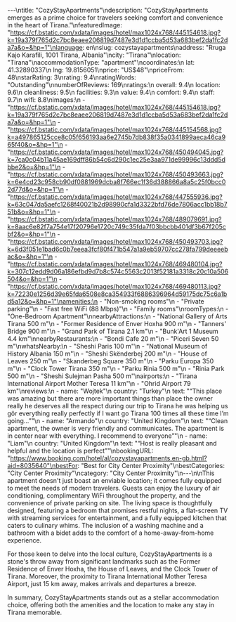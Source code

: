---\ntitle: "CozyStayApartments"\ndescription: "CozyStayApartments emerges as a prime choice for travelers seeking comfort and convenience in the heart of Tirana."\nfeaturedImage: "https://cf.bstatic.com/xdata/images/hotel/max1024x768/445154618.jpg?k=19a379f765d2c7bc8eaee206819d7487e3d1d1ccba5d53a683bef2da1fc2da7a&o=&hp=1"\nlanguage: en\nslug: cozystayapartments\naddress: "Rruga Kajo Karafili, 1001 Tirana, Albania"\ncity: "Tirana"\nlocation: "Tirana"\naccommodationType: "apartment"\ncoordinates:\n  lat: 41.32890337\n  lng: 19.8156051\nprice: "US$48"\npriceFrom: 48\nstarRating: 3\nrating: 9.4\nratingWords: "Outstanding"\nnumberOfReviews: 169\nratings:\n  overall: 9.4\n  location: 9.6\n  cleanliness: 9.5\n  facilities: 9.3\n  value: 9.4\n  comfort: 9.4\n  staff: 9.7\n  wifi: 8.8\nimages:\n  - "https://cf.bstatic.com/xdata/images/hotel/max1024x768/445154618.jpg?k=19a379f765d2c7bc8eaee206819d7487e3d1d1ccba5d53a683bef2da1fc2da7a&o=&hp=1"\n  - "https://cf.bstatic.com/xdata/images/hotel/max1024x768/445154568.jpg?k=a497865125cce8c05f656193aa6e2745b7db838f35a0341899aeca46ca965f40&o=&hp=1"\n  - "https://cf.bstatic.com/xdata/images/hotel/max1024x768/450494045.jpg?k=7ca0c04b11a45ae169dff86b54c6d290c1ec25e3aa971de99996c13ddd5dbbe2&o=&hp=1"\n  - "https://cf.bstatic.com/xdata/images/hotel/max1024x768/450493663.jpg?k=6e4cd23c958cb90df0881969dcba8f766ec1f36d388866a8a5c25f0bcc02d77d&o=&hp=1"\n  - "https://cf.bstatic.com/xdata/images/hotel/max1024x768/447555936.jpg?k=63c047da5aefc1268f40021b2d98990cfa1d3322bfd76de7806acc1bb18b751b&o=&hp=1"\n  - "https://cf.bstatic.com/xdata/images/hotel/max1024x768/489079691.jpg?k=8aac6e82f7a754e17f20796e1720c749c35fda7f03bbcbb401df3b67f205cbf2&o=&hp=1"\n  - "https://cf.bstatic.com/xdata/images/hotel/max1024x768/450493703.jpg?k=6d3f051e1bad6c0b7eeea3fcf80f471b547a1a9eb59707cc278fa799deeeebac&o=&hp=1"\n  - "https://cf.bstatic.com/xdata/images/hotel/max1024x768/469480104.jpg?k=307c12edd9d06a186efbd9d7b8c574c5563c2013f52181a3318c20c10a506504&o=&hp=1"\n  - "https://cf.bstatic.com/xdata/images/hotel/max1024x768/469480113.jpg?k=72230e1256d39e65fda6508e8ca354933f6886396964d59175dc75c6a1bd5a12&o=&hp=1"\namenities:\n  - "Non-smoking rooms"\n  - "Private parking"\n  - "Fast free WiFi (88 Mbps)"\n  - "Family rooms"\nroomTypes:\n  - "One-Bedroom Apartment"\nnearbyAttractions:\n  - "National Gallery of Arts Tirana 500 m"\n  - "Former Residence of Enver Hoxha 900 m"\n  - "Tanners' Bridge 900 m"\n  - "Grand Park of Tirana 2.1 km"\n  - "Bunk'Art 1 Museum 4.4 km"\nnearbyRestaurants:\n  - "Bondi Cafe 20 m"\n  - "Piceri Seven 50 m"\nwhatsNearby:\n  - "Sheshi Paris 100 m"\n  - "National Museum of History Albania 150 m"\n  - "Sheshi Skënderbej 200 m"\n  - "House of Leaves 250 m"\n  - "Skanderbeg Square 350 m"\n  - "Parku Europa 350 m"\n  - "Clock Tower Tirana 350 m"\n  - "Parku Rinia 500 m"\n  - "Rinia Park 500 m"\n  - "Sheshi Sulejman Pasha 500 m"\nairports:\n  - "Tirana International Airport Mother Teresa 11 km"\n  - "Ohrid Airport 79 km"\nreviews:\n  - name: "Wojtek"\n    country: "Turkey"\n    text: "“This place was amazing but there are more important things than place the owner really he deserves all the respect during our trip to Tirana he was helping us gör everything really perfectly if I want go Tirana 100 times all these time I’m going...”"\n  - name: "Armando"\n    country: "United Kingdom"\n    text: "“Clean apartment, the owner is very friendly and communicates. The apartment is in center near with everything. I recommend to everyone”"\n  - name: "Liam"\n    country: "United Kingdom"\n    text: "“Host is really pleasant and helpful and the location is perfect”"\nbookingURL: "https://www.booking.com/hotel/al/cozystayapartments.en-gb.html?aid=8035640"\nbestFor: "Best for City Center Proximity"\nbestCategories: "City Center Proximity"\ncategory: "City Center Proximity"\n---\n\nThis apartment doesn't just boast an enviable location; it comes fully equipped to meet the needs of modern travelers. Guests can enjoy the luxury of air conditioning, complimentary WiFi throughout the property, and the convenience of private parking on site. The living space is thoughtfully designed, featuring a bedroom that promises restful nights, a flat-screen TV with streaming services for entertainment, and a fully equipped kitchen that caters to culinary whims. The inclusion of a washing machine and a bathroom with a bidet adds to the comfort of a home-away-from-home experience.

For those keen to delve into the local culture, CozyStayApartments is a stone's throw away from significant landmarks such as the Former Residence of Enver Hoxha, the House of Leaves, and the Clock Tower of Tirana. Moreover, the proximity to Tirana International Mother Teresa Airport, just 15 km away, makes arrivals and departures a breeze.

In summary, CozyStayApartments stands out as a stellar accommodation choice, offering both the amenities and the location to make any stay in Tirana memorable.